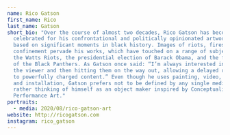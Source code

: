 ```yaml
---
name: Rico Gatson
first_name: Rico
last_name: Gatson
short_bio: "Over the course of almost two decades, Rico Gatson has become
  celebrated for his confrontational and politically opinionated artworks, often
  based on significant moments in black history. Images of riots, fires, and
  confinement pervade his works, which have touched on a range of subjects like
  the Watts Riots, the presidential election of Barack Obama, and the formation
  of the Black Panthers. As Gatson once said: “I’m always interested in seducing
  the viewer and then hitting them on the way out, allowing a delayed response
  to powerfully charged content.” Even though he uses painting, video, sculpture
  and installation, Gatson prefers not to be defined by any single medium,
  rather thinking of himself as an object maker inspired by Conceptualism and
  Performance Art."
portraits:
  - media: 2020/08/rico-gatson-art
website: http://ricogatson.com
instagram: rico_gatson
---
```

